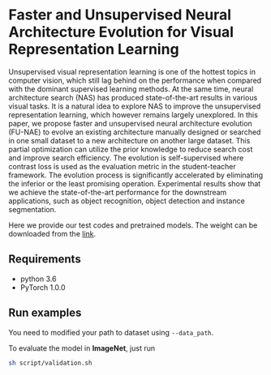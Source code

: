# Faster and Unsupervised Neural Architecture Evolution for Visual Representation Learning

Unsupervised visual representation learning is one of the  hottest topics in computer vision, which still lag behind on the performance when compared with the dominant supervised learning methods. At the same time, neural architecture search (NAS) has produced state-of-the-art results in  various visual tasks. It is a natural idea to explore NAS to improve the unsupervised representation learning, which however remains largely unexplored. In this paper, we propose faster and unsupervised neural architecture evolution (FU-NAE) to evolve an existing architecture manually designed or searched in one small dataset to a new architecture on another large dataset.  This partial optimization can utilize the prior knowledge to reduce search cost and improve search efficiency. The evolution is self-supervised where contrast loss is used as the evaluation metric in the student-teacher framework. The evolution process is  significantly accelerated 
by eliminating  the inferior or the least promising operation. Experimental results show that we achieve the state-of-the-art performance for the downstream applications, such as object recognition, object detection and instance segmentation.

Here we provide our test codes and pretrained models. The weight can be downloaded from the [link](https://drive.google.com/file/d/11vCWcdlONWY-C0dRMdSAVNo4NIAp7hHN/view?usp=sharing).


## Requirements

- python 3.6
- PyTorch 1.0.0

## Run examples
You need to modified your path to dataset using ```--data_path```.

To evaluate the model in **ImageNet**, just run

```bash
sh script/validation.sh
```
